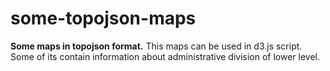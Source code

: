 # some-topojson-maps
<b>Some maps in topojson format.</b>
This maps can be used in d3.js script. 
Some of its contain information about administrative division of lower level.
